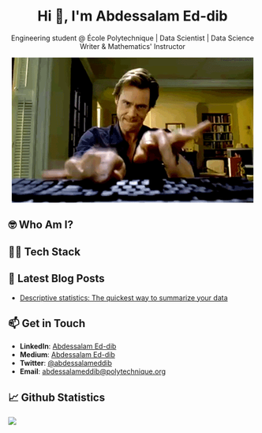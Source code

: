<!--
**abdessalam-eddib/abdessalam-eddib** is a ✨ _special_ ✨ repository because its `README.md` (this file) appears on your GitHub profile.

Here are some ideas to get you started:

- 🔭 I’m currently working on ...
- 🌱 I’m currently learning ...
- 👯 I’m looking to collaborate on ...
- 🤔 I’m looking for help with ...
- 💬 Ask me about ...
- 📫 How to reach me: ...
- 😄 Pronouns: ...
- ⚡ Fun fact: ...
-->
<h1 align="center">Hi 👋, I'm Abdessalam Ed-dib</h1>
<p align="center">Engineering student @ École Polytechnique | Data Scientist | Data Science Writer & Mathematics' Instructor</p>
<div align="center"><img src="https://github.com/abdessalam-eddib/abdessalam-eddib/blob/main/S0S.gif"/></div>    

<h2>🤓 Who Am I?</h2>

<h2>👨‍💻 Tech Stack</h2>

<h2>📝 Latest Blog Posts </h2>  

<!-- BLOG-POST-LIST:START -->
- [Descriptive statistics: The quickest way to summarize your data](https://medium.com/@abdesedd/descriptive-statistics-the-quickest-way-to-summarize-your-data-f3444f243015?source=rss-c0da9264e9d0------2)
<!-- BLOG-POST-LIST:END -->

<h2>📫 Get in Touch</h2>  

- **LinkedIn**: [Abdessalam Ed-dib](https://www.linkedin.com/in/abdessalam-ed-dib/)  
- **Medium**: [Abdessalam Ed-dib](https://www.medium.com/@abdesedd)
- **Twitter**:  [@abdessalameddib](https://twitter.com/abdessalameddib)
- **Email**:    abdessalameddib@polytechnique.org  
<h2>📈 Github Statistics</h2>   

<a href="https://github.com/anuraghazra/github-readme-stats">
  <img align="center" src="https://github-readme-stats.vercel.app/api?username=abdessalam-eddib&show_icons=true&theme=transparent" />
</a>  
